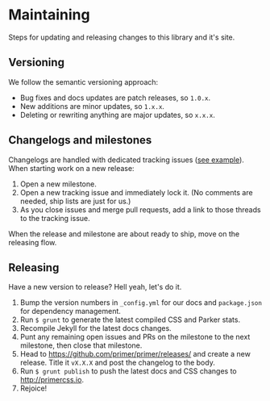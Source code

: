 # Maintaining

Steps for updating and releasing changes to this library and it's site.

## Versioning

We follow the semantic versioning approach:

- Bug fixes and docs updates are patch releases, so `1.0.x`.
- New additions are minor updates, so `1.x.x`.
- Deleting or rewriting anything are major updates, so `x.x.x`.

## Changelogs and milestones

Changelogs are handled with dedicated tracking issues ([see example](https://github.com/primer/primer/issues/108)). When starting work on a new release:

1. Open a new milestone.
2. Open a new tracking issue and immediately lock it. (No comments are needed, ship lists are just for us.)
3. As you close issues and merge pull requests, add a link to those threads to the tracking issue.

When the release and milestone are about ready to ship, move on the releasing flow.

## Releasing

Have a new version to release? Hell yeah, let's do it.

1. Bump the version numbers in `_config.yml` for our docs and `package.json` for dependency management.
2. Run `$ grunt` to generate the latest compiled CSS and Parker stats.
3. Recompile Jekyll for the latest docs changes.
4. Punt any remaining open issues and PRs on the milestone to the next milestone, then close that milestone.
5. Head to <https://github.com/primer/primer/releases/> and create a new release. Title it `vX.X.X` and post the changelog to the body.
6. Run `$ grunt publish` to push the latest docs and CSS changes to <http://primercss.io>.
7. Rejoice!
